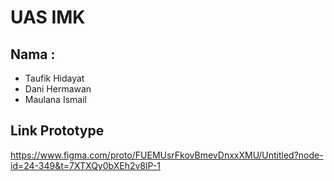 # UAS IMK
## Nama :
- Taufik Hidayat
- Dani Hermawan
- Maulana Ismail

## Link Prototype

https://www.figma.com/proto/FUEMUsrFkovBmevDnxxXMU/Untitled?node-id=24-349&t=7XTXQy0bXEh2v8lP-1
